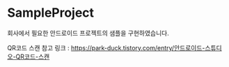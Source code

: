 # SampleProject

회사에서 필요한 안드로이드 프로젝트의 샘플을 구현하였습니다. 

QR코드 스캔 참고 링크 : https://park-duck.tistory.com/entry/안드로이드-스튜디오-QR코드-스캔
